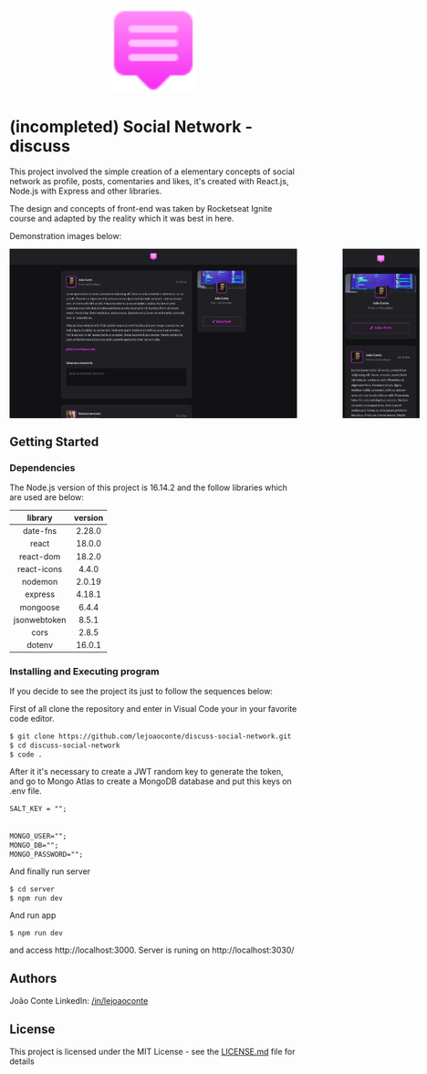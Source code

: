 <div style="text-align:center;"><img src="https://raw.githubusercontent.com/lejoaoconte/discuss-social-network/c73cbe649df6d6b2c6547fb15b93d6d697de3f56/src/assets/logo.svg" width="150px"></div>

# (incompleted) Social Network - discuss

This project involved the simple creation of a elementary concepts of social network as profile, posts, comentaries and likes, it's created with React.js, Node.js with Express and other libraries.

The design and concepts of front-end was taken by Rocketseat Ignite course and adapted by the reality which it was best in here.

Demonstration images below:

<div align="center" style="display:flex; text-align:center;">
<img style="margin-right:80px; width: 550px" src="https://raw.githubusercontent.com/lejoaoconte/discuss-social-network/main/src/assets/screen1.png" alt="Demonstration Chat APP">
<img style="width: 135px" src="https://raw.githubusercontent.com/lejoaoconte/discuss-social-network/main/src/assets/screen2.png" alt="Demonstration Chat APP">
</div>

<!-- ## Description -->

<!-- The main idea of this application is created a complete chat which login and auth system, without use of strongest back-end, but which we could understand the concepts as NextAuth, Socket.io, and how work back-end in Next.js and how we could applying this in a application.

In the path <a href="https://github.com/lejoaoconte/chat-app-complete/tree/main/src/pages/api">src/pages/api</a> have the back-end part of system, which involve just two files, one on path auth which as the name said it`s the authentication part and the socket.io which is the stream part. All authentication was made with GoogleProvider of NextAuth providers.

Finally in the front-end we treat the authentication with getServerSideProps function native of Next and the stream chat with Socket.io-client.

The idea in here its to train to posibles future ideas which involves this concepts and maybe use this code in the future. -->

## Getting Started

### Dependencies

The Node.js version of this project is 16.14.2 and the follow libraries which are used are below:

|      library      | version |
|:-----------------:|:-------:|
| date-fns          | 2.28.0  |
| react             | 18.0.0  |
| react-dom         | 18.2.0  |
| react-icons       | 4.4.0   |
| nodemon           | 2.0.19  |
| express           | 4.18.1  |
| mongoose          | 6.4.4   |
| jsonwebtoken      | 8.5.1   |
| cors              | 2.8.5   |
| dotenv            | 16.0.1  |


### Installing and Executing program

If you decide to see the project its just to follow the sequences below:

First of all clone the repository and enter in Visual Code your in your favorite code editor.

```
$ git clone https://github.com/lejoaoconte/discuss-social-network.git
$ cd discuss-social-network
$ code .
```

After it it's necessary to create a JWT random key to generate the token, and go to Mongo Atlas to create a MongoDB database and put this keys on .env file.

```
SALT_KEY = "";


MONGO_USER="";
MONGO_DB="";
MONGO_PASSWORD="";
```

And finally run server

```
$ cd server
$ npm run dev
```

And run app

```
$ npm run dev
```

and access http://localhost:3000. Server is runing on http://localhost:3030/

## Authors

João Conte 
LinkedIn: [/in/lejoaoconte](https://www.linkedin.com/in/lejoaoconte/)

## License

This project is licensed under the MIT License - see the <a href="https://github.com/lejoaoconte/chat-app-complete/blob/main/LICENSE.md" target="_blank">LICENSE.md</a> file for details
